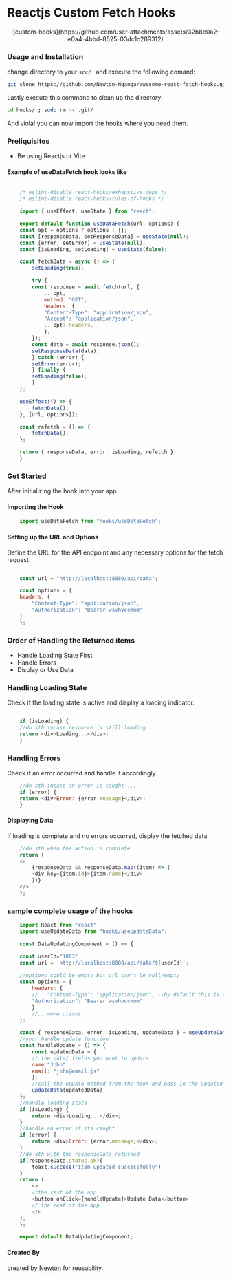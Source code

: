# Reactjs Custom Fetch Hooks

<div height="200px" width="200px" align="center">  
    ![custom-hooks](https://github.com/user-attachments/assets/32b8e0a2-e0a4-4bbd-8525-03dc1c289312)  
</div>

### Usage and Installation
change directory to your `src/ `  and execute the following comand: 

```bash  
git clone https://github.com/Newton-Nganga/awesome-react-fetch-hooks.git hooks/
```

Lastly execute this command to clean up the directory: 

```bash
cd hooks/ ; sudo rm -r .git/
```

And viola! you can now import the hooks where you need them.

### Preliquisites
- Be using Reactjs or Vite


#### Example of useDataFetch hook looks like

```js 

    /* eslint-disable react-hooks/exhaustive-deps */
    /* eslint-disable react-hooks/rules-of-hooks */

    import { useEffect, useState } from "react";

    export default function useDataFetch(url, options) {
    const opt = options ? options : {};
    const [responseData, setResponseData] = useState(null);
    const [error, setError] = useState(null);
    const [isLoading, setLoading] = useState(false);

    const fetchData = async () => {
        setLoading(true);

        try {
        const response = await fetch(url, {
            ...opt,
            method: "GET",
            headers: {
            "Content-Type": "application/json",
            "Accept": "application/json",
            ...opt?.headers,
            },
        });
        const data = await response.json();
        setResponseData(data);
        } catch (error) {
        setError(error);
        } finally {
        setLoading(false);
        }
    };

    useEffect(() => {
        fetchData();
    }, [url, options]);

    const refetch = () => {
        fetchData();
    };

    return { responseData, error, isLoading, refetch };
    }
``` 
### Get Started
After initializing the hook into your app
#### Importing the Hook 

```js   
    import useDataFetch from "hooks/useDataFetch";
```

#### Setting up the URL and Options
Define the URL for the API endpoint and any necessary options for the fetch request.

```js   

    const url = "http://localhost:8080/api/data";

    const options = {
    headers: {
        "Content-Type": "application/json",
        "Authorization": "Bearer wsvhvccmnm"
    }
    };

```   

### Order of Handling the Returned items
- Handle Loading State First
- Handle Errors
- Display or Use Data   

### Handling Loading State
Check if the loading state is active and display a loading indicator.

```js

    if (isLoading) {
    //do sth incase resource is still loading..
    return <div>Loading...</div>;
    }
```
### Handling Errors
Check if an error occurred and handle it accordingly.  

```js  
    //do sth incase an error is caught ...
    if (error) {
    return <div>Error: {error.message}</div>;
    }
```


#### Displaying Data
If loading is complete and no errors occurred, display the fetched data.  

```js
    //do sth when the action is complete
    return (
    <>
        {responseData && responseData.map((item) => (
        <div key={item.id}>{item.name}</div>
        ))}
    </>
    );
```


### sample complete usage of the hooks

```js
    import React from "react";
    import useUpdateData from "hooks/useUpdateData";

    const DataUpdatingComponent = () => {

    const userId="1003"
    const url = `http://localhost:8080/api/data/${userId}`;
    
    //options could be empty but url can't be null/empty
    const options = {
        headers: {
        //   "Content-Type": "application/json", --by default this is the set
        "Authorization": "Bearer wsvhvccmnm"
        }
        //...more otions
    };

    const { responseData, error, isLoading, updateData } = useUpdateData(url, options);
    //your handle update function
    const handleUpdate = () => {
        const updatedData = {
        // the data/ fields you want to update
        name:"John"
        email: "john@email.js"
        };
        //call the upData method from the hook and pass in the updated data object
        updateData(updatedData);
    };
    //handle loading state
    if (isLoading) {
        return <div>Loading...</div>;
    }
    //handle an error if its caught
    if (error) {
        return <div>Error: {error.message}</div>;
    }
    //do sth with the responseData returned
    if(responseData.status.ok){
        toast.success("item updated successfully")
    }
    return (
        <>
        //the rest of the app
        <button onClick={handleUpdate}>Update Data</button>
        // the rest of the app
        </>
    );
    };

    export default DataUpdatingComponent;
```



#### Created By

created by  [Newton]("https://github.com/Newton-Nganga/") for reusability.

